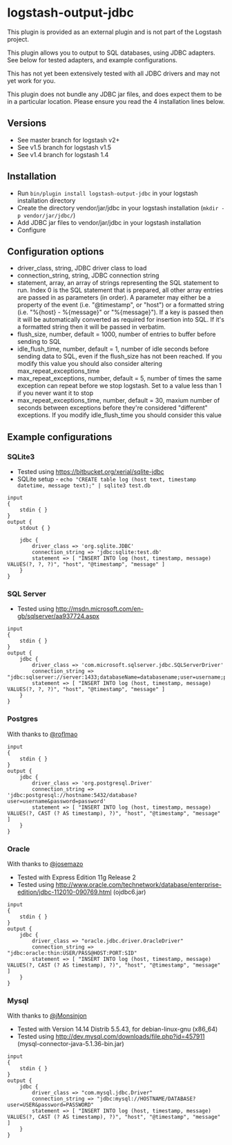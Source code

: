 # logstash-output-jdbc
This plugin is provided as an external plugin and is not part of the Logstash project.

This plugin allows you to output to SQL databases, using JDBC adapters.
See below for tested adapters, and example configurations.

This has not yet been extensively tested with all JDBC drivers and may not yet work for you.

This plugin does not bundle any JDBC jar files, and does expect them to be in a
particular location. Please ensure you read the 4 installation lines below.

## Versions
  - See master branch for logstash v2+
  - See v1.5 branch for logstash v1.5 
  - See v1.4 branch for logstash 1.4

## Installation
  - Run `bin/plugin install logstash-output-jdbc` in your logstash installation directory
  - Create the directory vendor/jar/jdbc in your logstash installation (`mkdir -p vendor/jar/jdbc/`)
  - Add JDBC jar files to vendor/jar/jdbc in your logstash installation
  - Configure

## Configuration options
  * driver_class, string, JDBC driver class to load
  * connection_string, string, JDBC connection string
  * statement, array, an array of strings representing the SQL statement to run. Index 0 is the SQL statement that is prepared, all other array entries are passed in as parameters (in order). A parameter may either be a property of the event (i.e. "@timestamp", or "host") or a formatted string (i.e. "%{host} - %{message}" or "%{message}"). If a key is passed then it will be automatically converted as required for insertion into SQL. If it's a formatted string then it will be passed in verbatim.
  * flush_size, number, default = 1000, number of entries to buffer before sending to SQL
  * idle_flush_time, number, default = 1, number of idle seconds before sending data to SQL, even if the flush_size has not been reached. If you modify this value you should also consider altering max_repeat_exceptions_time
  * max_repeat_exceptions, number, default = 5, number of times the same exception can repeat before we stop logstash. Set to a value less than 1 if you never want it to stop
  * max_repeat_exceptions_time, number, default = 30, maxium number of seconds between exceptions before they're considered "different" exceptions. If you modify idle_flush_time you should consider this value

## Example configurations
### SQLite3
  * Tested using https://bitbucket.org/xerial/sqlite-jdbc
  * SQLite setup - `echo "CREATE table log (host text, timestamp datetime, message text);" | sqlite3 test.db`
```
input
{
	stdin { }
}
output {
	stdout { }

	jdbc {
		driver_class => 'org.sqlite.JDBC'
		connection_string => 'jdbc:sqlite:test.db'
		statement => [ "INSERT INTO log (host, timestamp, message) VALUES(?, ?, ?)", "host", "@timestamp", "message" ]
	}
}
```

### SQL Server
  * Tested using http://msdn.microsoft.com/en-gb/sqlserver/aa937724.aspx
```
input
{
	stdin { }
}
output {
	jdbc {
		driver_class => 'com.microsoft.sqlserver.jdbc.SQLServerDriver'
		connection_string => "jdbc:sqlserver://server:1433;databaseName=databasename;user=username;password=password;autoReconnect=true;"
		statement => [ "INSERT INTO log (host, timestamp, message) VALUES(?, ?, ?)", "host", "@timestamp", "message" ]
	}
}
```

### Postgres
With thanks to [@roflmao](https://github.com/roflmao)
```
input
{
	stdin { }
}
output {
	jdbc {
		driver_class => 'org.postgresql.Driver'
		connection_string => 'jdbc:postgresql://hostname:5432/database?user=username&password=password'
		statement => [ "INSERT INTO log (host, timestamp, message) VALUES(?, CAST (? AS timestamp), ?)", "host", "@timestamp", "message" ]
	}
}
```

### Oracle
With thanks to [@josemazo](https://github.com/josemazo)
  * Tested with Express Edition 11g Release 2
  * Tested using http://www.oracle.com/technetwork/database/enterprise-edition/jdbc-112010-090769.html (ojdbc6.jar)
```
input
{
	stdin { }
}
output {
	jdbc {
		driver_class => "oracle.jdbc.driver.OracleDriver"
		connection_string => "jdbc:oracle:thin:USER/PASS@HOST:PORT:SID"
		statement => [ "INSERT INTO log (host, timestamp, message) VALUES(?, CAST (? AS timestamp), ?)", "host", "@timestamp", "message" ]
	}
}
```

### Mysql
With thanks to [@jMonsinjon](https://github.com/jMonsinjon) 
  * Tested with Version 14.14 Distrib 5.5.43, for debian-linux-gnu (x86_64)
  * Tested using http://dev.mysql.com/downloads/file.php?id=457911 (mysql-connector-java-5.1.36-bin.jar)
```
input
{
	stdin { }
}
output {
	jdbc {
		driver_class => "com.mysql.jdbc.Driver"
		connection_string => "jdbc:mysql://HOSTNAME/DATABASE?user=USER&password=PASSWORD"
		statement => [ "INSERT INTO log (host, timestamp, message) VALUES(?, CAST (? AS timestamp), ?)", "host", "@timestamp", "message" ]
	}
}
```
